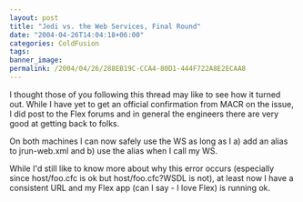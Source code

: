 ```yaml
---
layout: post
title: "Jedi vs. the Web Services, Final Round"
date: "2004-04-26T14:04:18+06:00"
categories: ColdFusion 
tags: 
banner_image: 
permalink: /2004/04/26/288EB19C-CCA4-80D1-444F722A8E2ECAA8
---
```


I thought those of you following this thread may like to see how it turned out. While I have yet to get an official confirmation from MACR on the issue, I did post to the Flex forums and in general the engineers there are very good at getting back to folks.

On both machines I can now safely use the WS as long as I a) add an alias to jrun-web.xml and b) use the alias when I call my WS.

While I'd still like to know more about why this error occurs (especially since host/foo.cfc is ok but host/foo.cfc?WSDL is not), at least now I have a consistent URL and my Flex app (can I say - I love Flex) is running ok.